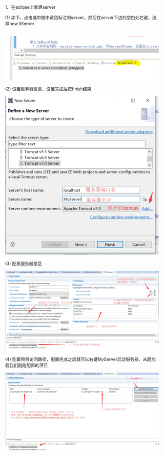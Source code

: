 1、在eclipse上新建server

(1) 如下，点击选中图中黄色标注的server，然后在server下边的空白处右键，选择new 》Server

​     ![img](assets/wps1-1595404793433.jpg)

 

(2) 设置服务器信息，设置完成后按finish结束

![img](assets/wps2-1595404793434.jpg) 

 

(3) 配置服务器信息

![img](assets/wps3-1595404793434.jpg) 

 

(4) 配置项目访问路径，配置完成之后就可以右键MyServer启动服务器，从而加载我们刚刚配置的项目

![img](assets/wps4.jpg) 

 